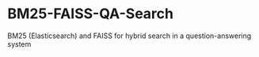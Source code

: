 # BM25-FAISS-QA-Search
BM25 (Elasticsearch) and FAISS for hybrid search in a question-answering system
